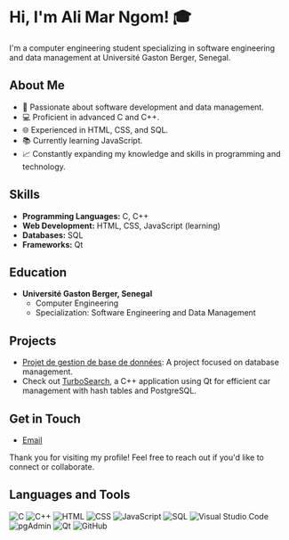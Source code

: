 # Hi, I'm Ali Mar Ngom! 🎓

I'm a computer engineering student specializing in software engineering and data management at Université Gaston Berger, Senegal.

## About Me

- 🌟 Passionate about software development and data management.
- 💻 Proficient in advanced C and C++.
- 🌐 Experienced in HTML, CSS, and SQL.
- 📚 Currently learning JavaScript.
- 📈 Constantly expanding my knowledge and skills in programming and technology.

## Skills

- **Programming Languages:** C, C++
- **Web Development:** HTML, CSS, JavaScript (learning)
- **Databases:** SQL
- **Frameworks:** Qt

## Education

- **Université Gaston Berger, Senegal**
  - Computer Engineering
  - Specialization: Software Engineering and Data Management

## Projects

- [Projet de gestion de base de données](https://github.com/alimar440/Projet-gestion-database-): A project focused on database management.
- Check out [TurboSearch](https://github.com/alimar440/TurboSearch), a C++ application using Qt for efficient car management with hash tables and PostgreSQL.


## Get in Touch

- [Email](mailto:alingom2018@gmail.com)

Thank you for visiting my profile! Feel free to reach out if you'd like to connect or collaborate.

## Languages and Tools

![C](https://img.shields.io/badge/-C-00599C?style=flat&logo=c&logoColor=white)
![C++](https://img.shields.io/badge/-C++-00599C?style=flat&logo=c%2B%2B&logoColor=white)
![HTML](https://img.shields.io/badge/-HTML5-E34F26?style=flat&logo=html5&logoColor=white)
![CSS](https://img.shields.io/badge/-CSS3-1572B6?style=flat&logo=css3&logoColor=white)
![JavaScript](https://img.shields.io/badge/-JavaScript-F7DF1E?style=flat&logo=javascript&logoColor=black)
![SQL](https://img.shields.io/badge/-SQL-4479A1?style=flat&logo=postgresql&logoColor=white)
![Visual Studio Code](https://img.shields.io/badge/-VS%20Code-007ACC?style=flat&logo=visual-studio-code&logoColor=white)
![pgAdmin](https://img.shields.io/badge/-pgAdmin-316192?style=flat&logo=postgresql&logoColor=white)
![Qt](https://img.shields.io/badge/-Qt-41CD52?style=flat&logo=qt&logoColor=white)
![GitHub](https://img.shields.io/badge/-GitHub-181717?style=flat&logo=github&logoColor=white)
